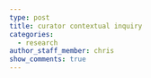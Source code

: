 ```yaml
---
type: post
title: curator contextual inquiry
categories:
  - research
author_staff_member: chris
show_comments: true
---
```


